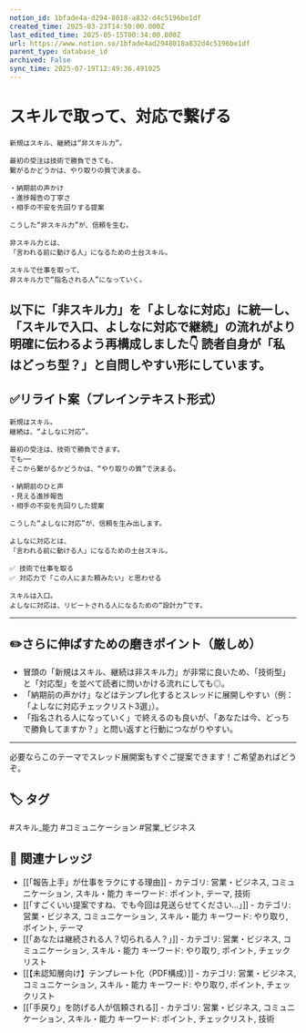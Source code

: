 ```yaml
---
notion_id: 1bfade4a-d294-8018-a832-d4c5196be1df
created_time: 2025-03-23T14:50:00.000Z
last_edited_time: 2025-05-15T00:34:00.000Z
url: https://www.notion.so/1bfade4ad2948018a832d4c5196be1df
parent_type: database_id
archived: False
sync_time: 2025-07-19T12:49:36.491025
---
```


# スキルで取って、対応で繋げる

```plain text
新規はスキル、継続は“非スキル力”。

最初の受注は技術で勝負できても、
繋がるかどうかは、やり取りの質で決まる。

・納期前の声かけ
・進捗報告の丁寧さ
・相手の不安を先回りする提案

こうした“非スキル力”が、信頼を生む。

非スキル力とは、
「言われる前に動ける人」になるための土台スキル。

スキルで仕事を取って、
非スキル力で“指名される人”になっていく。
```
以下に「非スキル力」を「よしなに対応」に統一し、「スキルで入口、よしなに対応で継続」の流れがより明確に伝わるよう再構成しました👇
読者自身が「私はどっち型？」と自問しやすい形にしています。
---
## ✅リライト案（プレインテキスト形式）
```plain text
新規はスキル。
継続は、“よしなに対応”。

最初の受注は、技術で勝負できます。
でも──
そこから繋がるかどうかは、“やり取りの質”で決まる。

・納期前のひと声
・見える進捗報告
・相手の不安を先回りした提案

こうした“よしなに対応”が、信頼を生み出します。

よしなに対応とは、
「言われる前に動ける人」になるための土台スキル。

✅ 技術で仕事を取る
✅ 対応力で「この人にまた頼みたい」と思わせる

スキルは入口。
よしなに対応は、リピートされる人になるための“設計力”です。

```
---
## ✏️さらに伸ばすための磨きポイント（厳しめ）
- 冒頭の「新規はスキル、継続は非スキル力」が非常に良いため、「技術型」と「対応型」を並べて読者に問いかける流れにしても◎。
- 「納期前の声かけ」などはテンプレ化するとスレッドに展開しやすい（例：「よしなに対応チェックリスト3選」）。
- 「指名される人になっていく」で終えるのも良いが、「あなたは今、どっちで勝負してますか？」と問い返すと行動につながりやすい。
---
必要ならこのテーマでスレッド展開案もすぐご提案できます！ご希望あればどうぞ。

## 🏷️ タグ
#スキル_能力 #コミュニケーション #営業_ビジネス

## 🔗 関連ナレッジ
- [[「報告上手」が仕事をラクにする理由]] - カテゴリ: 営業・ビジネス, コミュニケーション, スキル・能力 キーワード: ポイント, テーマ, 技術
- [[「すごくいい提案ですね、でも今回は見送らせてください…」]] - カテゴリ: 営業・ビジネス, コミュニケーション, スキル・能力 キーワード: やり取り, ポイント, テーマ
- [[「あなたは継続される人？切られる人？」]] - カテゴリ: 営業・ビジネス, コミュニケーション, スキル・能力 キーワード: やり取り, ポイント, チェックリスト
- [[【未認知層向け】テンプレート化（PDF構成）]] - カテゴリ: 営業・ビジネス, コミュニケーション, スキル・能力 キーワード: やり取り, ポイント, チェックリスト
- [[「手戻り」を防げる人が信頼される]] - カテゴリ: 営業・ビジネス, コミュニケーション, スキル・能力 キーワード: ポイント, チェックリスト, 技術

